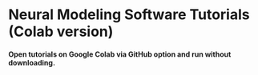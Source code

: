 # Neural Modeling Software Tutorials (Colab version)

#### Open tutorials on Google Colab via GitHub option and run without downloading.
